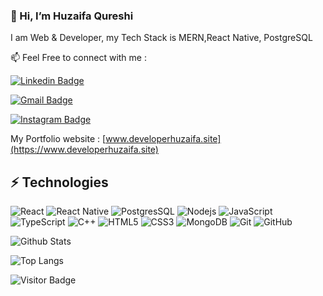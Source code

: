 ### 👋 Hi, I’m Huzaifa Qureshi
I am Web & Developer, my Tech Stack is MERN,React Native, PostgreSQL


📫 Feel Free to connect with me : 

[![Linkedin Badge](https://img.shields.io/badge/-Huzaifa-blue?style=flat-square&logo=Linkedin&logoColor=white&link=https://www.linkedin.com/in/huzaifa-qureshi-174173179)](https://www.linkedin.com/in/huzaifa-qureshi-174173179)

[![Gmail Badge](https://img.shields.io/badge/-developerhuzaifa@gmail.com-c14438?style=flat-square&logo=Gmail&logoColor=white&link=mailto:developerhuzaifa@gmail.com)](mailto:developerhuzaifa@gmail.com)

[![Instagram Badge](https://img.shields.io/badge/developer_huzaifa-1877F2?style=flat-square&logo=instagram&logoColor=white&link=https://www.instagram.com/developer_huzaifa)](https://www.instagram.com/developer_huzaifa)


My Portfolio website : [www.developerhuzaifa.site](https://www.developerhuzaifa.site)

## ⚡ Technologies

![React](https://img.shields.io/badge/-React-black?style=flat-square&logo=react)
![React Native](https://img.shields.io/badge/-ReactNative-black?style=flat-square&logo=react)
![PostgresSQL](https://img.shields.io/badge/-PostgreSql-black?style=flat-square&logo=postgresql)
![Nodejs](https://img.shields.io/badge/-Nodejs-black?style=flat-square&logo=Node.js)
![JavaScript](https://img.shields.io/badge/-JavaScript-black?style=flat-square&logo=javascript)
![TypeScript](https://img.shields.io/badge/-TypeScript-black?style=flat-square&logo=typescript)
![C++](https://img.shields.io/badge/-C++-black?style=flat-square&logo=c)
![HTML5](https://img.shields.io/badge/-HTML5-black?style=flat-square&logo=html5&logoColor=white)
![CSS3](https://img.shields.io/badge/-CSS3-black?style=flat-square&logo=css3)
![MongoDB](https://img.shields.io/badge/-MongoDB-black?style=flat-square&logo=mongodb)
![Git](https://img.shields.io/badge/-Git-black?style=flat-square&logo=git)
![GitHub](https://img.shields.io/badge/-GitHub-black?style=flat-square&logo=github)

![Github Stats](https://github-readme-stats-huzaifacodes-projects.vercel.app/api?username=Huzaifa-code&show_icons=true&include_all_commits=true&count_private=true&theme=dark)

![Top Langs](https://github-readme-stats-huzaifacodes-projects.vercel.app/api/top-langs/?username=Huzaifa-code&hide=TeX&layout=compact&theme=dark)

![Visitor Badge](https://visitor-badge.laobi.icu/badge?page_id=Huzaifa-code.Huzaifa-code)
